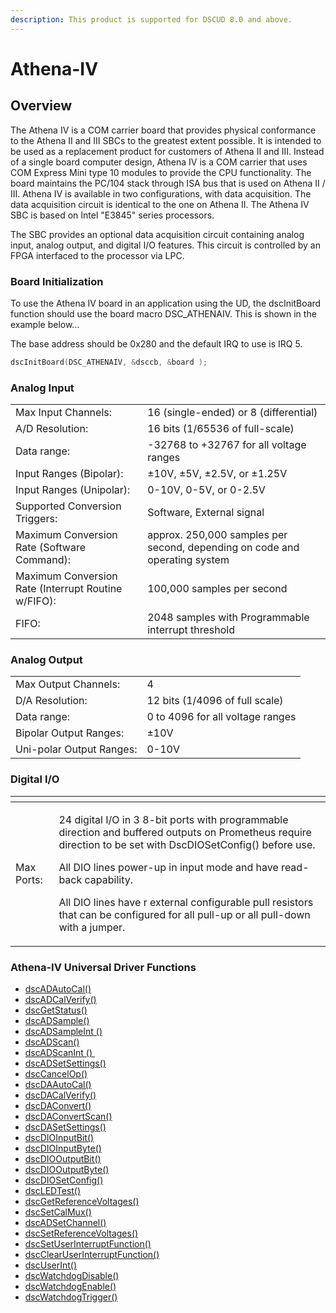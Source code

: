 ```yaml
---
description: This product is supported for DSCUD 8.0 and above.
---
```


# Athena-IV

## Overview

The Athena IV is a COM carrier board that provides physical conformance to the Athena II and III SBCs to the greatest extent possible. It is intended to be used as a replacement product for customers of Athena II and III. Instead of a single board computer design, Athena IV is a COM carrier that uses COM Express Mini type 10 modules to provide the CPU functionality. The board maintains the PC/104 stack through ISA bus that is used on Athena II / III. Athena IV is available in two configurations, with data acquisition. The data acquisition circuit is identical to the one on Athena II. The Athena IV SBC is based on Intel "E3845" series processors.

The SBC provides an optional data acquisition circuit containing analog input, analog output, and digital I/O features. This circuit is controlled by an FPGA interfaced to the processor via LPC.

### Board Initialization

To use the Athena IV board in an application using the UD, the dscInitBoard function should use the board macro DSC\_ATHENAIV. This is shown in the example below... 

The base address should be 0x280 and the default IRQ to use is IRQ 5. 

```c
dscInitBoard(DSC_ATHENAIV, &dsccb, &board );
```

### Analog Input

|  |  |
| :--- | :--- |
| Max Input Channels: | 16 \(single-ended\) or 8 \(differential\)  |
| A/D Resolution: | 16 bits \(1/65536 of full-scale\)  |
| Data range: | -32768 to +32767 for all voltage ranges |
| Input Ranges \(Bipolar\): | ±10V, ±5V, ±2.5V, or ±1.25V  |
| Input Ranges \(Unipolar\): | 0-10V, 0-5V, or 0-2.5V  |
| Supported Conversion Triggers: | Software, External signal  |
| Maximum Conversion Rate \(Software Command\): | approx. 250,000 samples per second, depending on code and operating system |
| Maximum Conversion Rate \(Interrupt Routine w/FIFO\): | 100,000 samples per second |
| FIFO: |  2048 samples with Programmable interrupt threshold |

### Analog Output

|  |  |
| :--- | :--- |
| Max Output Channels: | 4 |
| D/A Resolution: | 12 bits \(1/4096 of full scale\) |
| Data range: | 0 to 4096 for all voltage ranges |
| Bipolar Output Ranges: | ±10V |
| Uni-polar Output Ranges: | 0-10V |

### Digital I/O

<table>
  <thead>
    <tr>
      <th style="text-align:left"></th>
      <th style="text-align:left"></th>
    </tr>
  </thead>
  <tbody>
    <tr>
      <td style="text-align:left">Max Ports:</td>
      <td style="text-align:left">
        <p>24 digital I/O in 3 8-bit ports with programmable direction and buffered
          outputs on Prometheus require direction to be set with DscDIOSetConfig()
          before use.</p>
        <p>All DIO lines power-up in input mode and have read-back capability.</p>
        <p>All DIO lines have r external configurable pull resistors that can be
          configured for all pull-up or all pull-down with a jumper.</p>
      </td>
    </tr>
  </tbody>
</table>

### Athena-IV Universal Driver Functions <a id="aries-universal-driver-functions"></a>

* ​[dscADAutoCal\(\)](https://diamondsystems.gitbook.io/user-manuals/universal-driver-software-user-manual/14.-universal-driver-apis/dscadautocal) ​
* ​[dscADCalVerify\(\)](https://diamondsystems.gitbook.io/user-manuals/universal-driver-software-user-manual/14.-universal-driver-apis/dscadcalverify)
* ​[dscGetStatus\(\)](../14.-universal-driver-apis/dscgetstatus.md) ​
* ​[dscADSample\(\)](https://diamondsystems.gitbook.io/user-manuals/universal-driver-software-user-manual/14.-universal-driver-apis/dscadsample) ​
* ​[dscADSampleInt \(\)](https://diamondsystems.gitbook.io/user-manuals/universal-driver-software-user-manual/14.-universal-driver-apis/dscadsampleint) ​
* ​[dscADScan\(\)](https://diamondsystems.gitbook.io/user-manuals/universal-driver-software-user-manual/14.-universal-driver-apis/dscadscan) ​
* ​[dscADScanInt \(\) ​](../14.-universal-driver-apis/dscadscanint.md)
* ​[dscADSetSettings\(\)](https://diamondsystems.gitbook.io/user-manuals/universal-driver-software-user-manual/14.-universal-driver-apis/dscadsetsettings)
* ​[dscCancelOp\(\)](../14.-universal-driver-apis/dsccancelop.md)
* [dscDAAutoCal\(\)](../14.-universal-driver-apis/dscdaautocal.md)
* [dscDACalVerify\(\)](../14.-universal-driver-apis/dscdacalverify.md)
* [dscDAConvert\(\)](https://diamondsystems.gitbook.io/user-manuals/universal-driver-software-user-manual/14.-universal-driver-apis/dscdaconvert)
* ​[dscDAConvertScan\(\)](https://diamondsystems.gitbook.io/user-manuals/universal-driver-software-user-manual/14.-universal-driver-apis/dscdaconvertscan)
* ​[dscDASetSettings\(\)](https://diamondsystems.gitbook.io/user-manuals/universal-driver-software-user-manual/14.-universal-driver-apis/dscdasetsettings)
* ​[dscDIOInputBit\(\)](https://diamondsystems.gitbook.io/user-manuals/universal-driver-software-user-manual/14.-universal-driver-apis/dscdioinputbit)
* ​[dscDIOInputByte\(\)](https://diamondsystems.gitbook.io/user-manuals/universal-driver-software-user-manual/14.-universal-driver-apis/dscdioinputbyte) ​
* ​[dscDIOOutputBit\(\)](https://diamondsystems.gitbook.io/user-manuals/universal-driver-software-user-manual/14.-universal-driver-apis/dscdiooutputbit) ​
* ​[dscDIOOutputByte\(\)](https://diamondsystems.gitbook.io/user-manuals/universal-driver-software-user-manual/14.-universal-driver-apis/dscdiooutputbyte)
* ​[dscDIOSetConfig\(\)](https://diamondsystems.gitbook.io/user-manuals/universal-driver-software-user-manual/14.-universal-driver-apis/dscdiosetconfig)
* ​[dscLEDTest\(\)](https://diamondsystems.gitbook.io/user-manuals/universal-driver-software-user-manual/14.-universal-driver-apis/dscledtest) ​
* [dscGetReferenceVoltages\(\)](../14.-universal-driver-apis/dscgetreferencevoltages.md)
* [dscSetCalMux\(\)](../14.-universal-driver-apis/dscsetcalmux.md)
* [dscADSetChannel\(\)](../14.-universal-driver-apis/dscadsetchannel.md)
* [dscSetReferenceVoltages\(\)](../14.-universal-driver-apis/dscsetreferencevoltages.md)
* [dscSetUserInterruptFunction\(\)](../14.-universal-driver-apis/dscsetuserinterruptfunction.md)
* [dscClearUserInterruptFunction\(\)](../14.-universal-driver-apis/dscclearuserinterruptfunction.md)
* ​[dscUserInt\(\)](https://diamondsystems.gitbook.io/user-manuals/universal-driver-software-user-manual/14.-universal-driver-apis/dscuserint)
* ​[dscWatchdogDisable\(\)](https://diamondsystems.gitbook.io/user-manuals/universal-driver-software-user-manual/14.-universal-driver-apis/dscwatchdogdisable)
* ​[dscWatchdogEnable\(\)](https://diamondsystems.gitbook.io/user-manuals/universal-driver-software-user-manual/14.-universal-driver-apis/dscwatchdogenable)
* ​[dscWatchdogTrigger\(\)](https://diamondsystems.gitbook.io/user-manuals/universal-driver-software-user-manual/14.-universal-driver-apis/dscwatchdogtrigger)​



